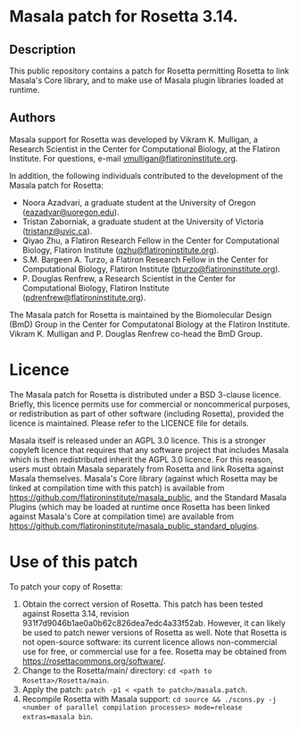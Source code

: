 # Masala patch for Rosetta 3.14.

## Description 
This public repository contains a patch for Rosetta permitting Rosetta to link Masala's Core library, and to make use of Masala plugin libraries loaded at runtime.

## Authors

Masala support for Rosetta was developed by Vikram K. Mulligan, a Research Scientist in the Center for Computational Biology, at the Flatiron Institute.  For questions, e-mail vmulligan@flatironinstitute.org.

In addition, the following individuals contributed to the development of the Masala patch for Rosetta:

- Noora Azadvari, a graduate student at the University of Oregon (eazadvar@uoregon.edu).
- Tristan Zaborniak, a graduate student at the University of Victoria (tristanz@uvic.ca).
- Qiyao Zhu, a Flatiron Research Fellow in the Center for Computational Biology, Flatiron Institute (qzhu@flatironinstitute.org).
- S.M. Bargeen A. Turzo, a Flatiron Research Fellow in the Center for Computational Biology, Flatiron Institute (bturzo@flatironinstitute.org).
- P. Douglas Renfrew, a Research Scientist in the Center for Computational Biology, Flatiron Institute (pdrenfrew@flatironinstitute.org).

The Masala patch for Rosetta is maintained by the Biomolecular Design (BmD) Group in the Center for Computatonal Biology at the Flatiron Institute.  Vikram K. Mulligan and P. Douglas Renfrew co-head the BmD Group.

# Licence

The Masala patch for Rosetta is distributed under a BSD 3-clause licence.  Briefly, this licence permits use for commercial or noncommerical purposes, or redistribution as part of other software (including Rosetta), provided the licence is maintained.  Please refer to the LICENCE file for details.

Masala itself is released under an AGPL 3.0 licence.  This is a stronger copyleft licence that requires that any software project that includes Masala which is then redistributed inherit the AGPL 3.0 licence.  For this reason, users must obtain Masala separately from Rosetta and link Rosetta against Masala themselves.  Masala's Core library (against which Rosetta may be linked at compilation time with this patch) is available from <a href="https://github.com/flatironinstitute/masala_public">https://github.com/flatironinstitute/masala_public</a>, and the Standard Masala Plugins (which may be loaded at runtime once Rosetta has been linked against Masala's Core at compilation time) are available from <a href="https://github.com/flatironinstitute/masala_public_standard_plugins">https://github.com/flatironinstitute/masala_public_standard_plugins</a>.

# Use of this patch

To patch your copy of Rosetta:

1.  Obtain the correct version of Rosetta.  This patch has been tested against Rosetta 3.14, revision 931f7d9046b1ae0a0b62c826dea7edc4a33f52ab.  However, it can likely be used to patch newer versions of Rosetta as well.  Note that Rosetta is not open-source software: its current licence allows non-commercial use for free, or commercial use for a fee.  Rosetta may be obtained from <a href="https://rosettacommons.org/software/">https://rosettacommons.org/software/</a>.
2.  Change to the Rosetta/main/ directory: `cd <path to Rosetta>/Rosetta/main`.
3.  Apply the patch: `patch -p1 < <path to patch>/masala.patch`.
4.  Recompile Rosetta with Masala support: `cd source && ./scons.py -j <number of parallel compilation processes> mode=release extras=masala bin`.
